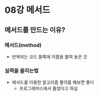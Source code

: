# 08강 메서드

## 메서드를 만드는 이유?

### 메서드(method)

- 반복되는 코드 블록에 이름을 붙여 놓은 것

### 실력을 올리는법

- 메서드를 이용한 알고리즘 풀이를 해보면 좋다
  - 프로그래머스에서 풀었다고 하심
